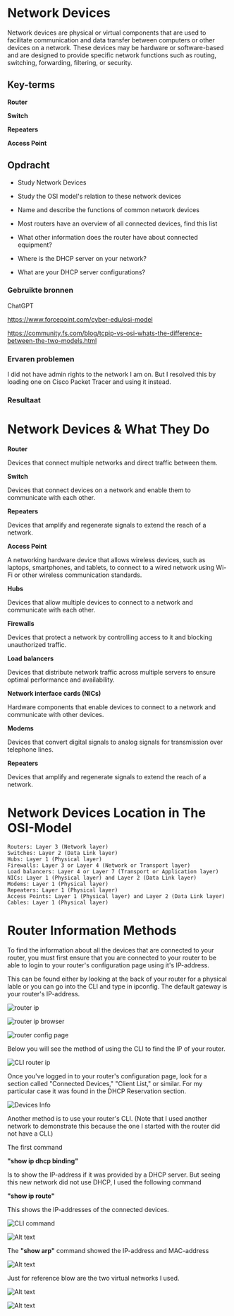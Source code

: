 # Network Devices
Network devices are physical or virtual components that are used to facilitate communication and data transfer between computers or other devices on a network. These devices may be hardware or software-based and are designed to provide specific network functions such as routing, switching, forwarding, filtering, or security. 


## Key-terms
**Router**

**Switch**

**Repeaters**

**Access Point** 

## Opdracht

- Study Network Devices
- Study the OSI model's relation to these network devices


- Name and describe the functions of common network devices
- Most routers have an overview of all connected devices, find this list
- What other information does the router have about connected equipment?
- Where is the DHCP server on your network?
- What are your DHCP server configurations?

### Gebruikte bronnen
ChatGPT

https://www.forcepoint.com/cyber-edu/osi-model

https://community.fs.com/blog/tcpip-vs-osi-whats-the-difference-between-the-two-models.html




### Ervaren problemen
I did not have admin rights to the network I am on. But I resolved this by loading one on Cisco Packet Tracer and using it instead.

### Resultaat

# Network Devices & What They Do
**Router**

Devices that connect multiple networks and direct traffic between them.

**Switch**

Devices that connect devices on a network and enable them to communicate with each other.

**Repeaters**

Devices that amplify and regenerate signals to extend the reach of a network.

**Access Point** 

A networking hardware device that allows wireless devices, such as laptops, smartphones, and tablets, to connect to a wired network using Wi-Fi or other wireless communication standards.

**Hubs**

Devices that allow multiple devices to connect to a network and communicate with each other.

**Firewalls**

Devices that protect a network by controlling access to it and blocking unauthorized traffic.

**Load balancers**

Devices that distribute network traffic across multiple servers to ensure optimal performance and availability.

**Network interface cards (NICs)**

Hardware components that enable devices to connect to a network and communicate with other devices.

**Modems**

Devices that convert digital signals to analog signals for transmission over telephone lines.

**Repeaters**

Devices that amplify and regenerate signals to extend the reach of a network.

# Network Devices Location in The OSI-Model

    Routers: Layer 3 (Network layer)
    Switches: Layer 2 (Data Link layer)
    Hubs: Layer 1 (Physical layer)
    Firewalls: Layer 3 or Layer 4 (Network or Transport layer)
    Load balancers: Layer 4 or Layer 7 (Transport or Application layer)
    NICs: Layer 1 (Physical layer) and Layer 2 (Data Link layer)
    Modems: Layer 1 (Physical layer)
    Repeaters: Layer 1 (Physical layer)
    Access Points: Layer 1 (Physical layer) and Layer 2 (Data Link layer)
    Cables: Layer 1 (Physical layer)

# Router Information Methods

To find the information about all the devices that are connected to your router, you must first ensure that you are connected to your router to be able to login to your router's configuration page using it's IP-address.

This can be found either by looking at the back of your router for a physical lable or you can go into the CLI and type in ipconfig. The default gateway is your router's IP-address.

![router ip](../00_includes/NTW-02-RouterIP.PNG)

![router ip browser](../00_includes/NTW-02-RouterAccess.PNG)

![router config page](../00_includes/NTW-02-RouterSetupScreen.PNG)

Below you will see the method of using the CLI to find the IP of your router.

![CLI router ip](../00_includes/NTW-02-2ndMethod-routerIP.PNG)


Once you've logged in to your router's configuration page, look for a section called "Connected Devices," "Client List," or similar. For my particular case it was found in the DHCP Reservation section.

![Devices Info](../00_includes/NTW-02-DevicesConnected.PNG)

Another method is to use your router's CLI. (Note that I used another network to demonstrate this because the one I started with the router did not have a CLI.)

The first command

**"show ip dhcp binding"**

Is to show the IP-address if it was provided by a DHCP server. But seeing this new network did not use DHCP, I used the following command

**"show ip route"**

This shows the IP-addresses of the connected devices.

![CLI command](../00_includes/NTW-02-2ndMethod-CLI.PNG)

![Alt text](../00_includes/NTW-02-2ndMethod-CLI-DevicesIP.PNG)

The **"show arp"** command showed the IP-address and MAC-address

![Alt text](../00_includes/NTW-02-2ndMethod-CLI-DevicesMAC.PNG)


Just for reference blow are the two virtual networks I used.

![Alt text](../00_includes/NTW-02-Network.PNG)

![Alt text](../00_includes/NTW-02-2ndMethod-Typology.PNG)


